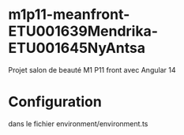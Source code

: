 # m1p11-meanfront-ETU001639Mendrika-ETU001645NyAntsa
Projet salon de beauté M1 P11 front avec Angular 14

# Configuration
dans le fichier environment/environment.ts
